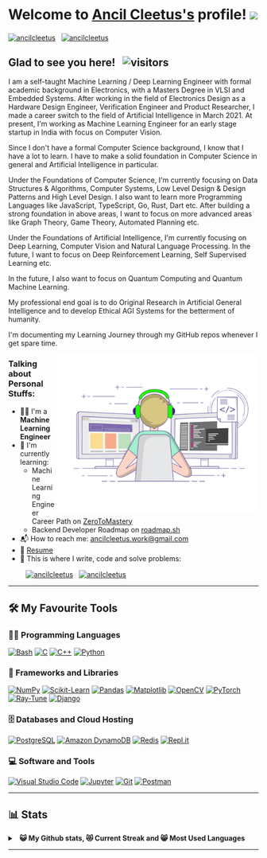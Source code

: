 # Welcome to [Ancil Cleetus's](https://ancilcleetus.com/) profile! <a href="https://www.ancilcleetus.com/"><img src="https://media.giphy.com/media/hvRJCLFzcasrR4ia7z/giphy.gif" width="25px"></a>

<a href="https://www.linkedin.com/in/ancilcleetus/" target="_blank"><img align="center" src="https://raw.githubusercontent.com/rahuldkjain/github-profile-readme-generator/master/src/images/icons/Social/linked-in-alt.svg" alt="ancilcleetus" height="30" width="40" /></a>
&nbsp;
<a href="https://www.instagram.com/ancilcleetus/" target="_blank"><img align="center" src="https://raw.githubusercontent.com/rahuldkjain/github-profile-readme-generator/master/src/images/icons/Social/instagram.svg" alt="ancilcleetus" height="30" width="40" /></a>
&nbsp;



## Glad to see you here! &nbsp; ![visitors](https://visitor-badge.glitch.me/badge?page_id=ancilcleetus.ancilcleetus)

I am a self-taught Machine Learning / Deep Learning Engineer with formal academic background in Electronics, with a Masters Degree in VLSI and Embedded Systems. After working in the field of Electronics Design as a Hardware Design Engineer, Verification Engineer and Product Researcher, I made a career switch to the field of Artificial Intelligence in March 2021. At present, I'm working as Machine Learning Engineer for an early stage startup in India with focus on Computer Vision.

Since I don't have a formal Computer Science background, I know that I have a lot to learn. I have to make a solid foundation in Computer Science in general and Artificial Intelligence in particular.

Under the Foundations of Computer Science, I'm currently focusing on Data Structures & Algorithms, Computer Systems, Low Level Design & Design Patterns and High Level Design. I also want to learn more Programming Languages like JavaScript, TypeScript, Go, Rust, Dart etc.
After building a strong foundation in above areas, I want to focus on more advanced areas like Graph Theory, Game Theory, Automated Planning etc.

Under the Foundations of Artificial Intelligence, I'm currently focusing on Deep Learning, Computer Vision and Natural Language Processing. In the future, I want to focus on Deep Reinforcement Learning, Self Supervised Learning etc.

In the future, I also want to focus on Quantum Computing and Quantum Machine Learning.

My professional end goal is to do Original Research in Artificial General Intelligence and to develop Ethical AGI Systems for the betterment of humanity.

I'm documenting my Learning Journey through my GitHub repos whenever I get spare time.


<img align="right" alt="GIF" src="https://github.com/ancilcleetus/ancilcleetus/blob/main/coding.gif?raw=true" width="408" height="318" />


### Talking about Personal Stuffs:

- 👨‍💻 I'm a **Machine Learning Engineer**
- 🌱 I'm currently learning:
  - Machine Learning Engineer Career Path on [ZeroToMastery](https://zerotomastery.io/career-paths/become-a-machine-learning-engineer)
  - Backend Developer Roadmap on [roadmap.sh](https://roadmap.sh/backend)
- 📬 How to reach me: [ancilcleetus.work@gmail.com](mailto:ancilcleetus.work@gmail.com)
- 📝 [Resume](https://drive.google.com/file/d/1Gk93ZZWaT31DrCYXCuvSfixwQisMynwb)
- 💪 This is where I write, code and solve problems:

&nbsp;&nbsp;&nbsp;&nbsp;&nbsp;&nbsp;&nbsp;&nbsp;
<a href="https://github.com/ancilcleetus" target="_blank"><img align="center" src="https://raw.githubusercontent.com/rahuldkjain/github-profile-readme-generator/master/src/images/icons/Social/github.svg" alt="ancilcleetus" height="30" width="40" /></a>
&nbsp;
<a href="https://www.hackerrank.com/ancilcleetus" target="_blank"><img align="center" src="https://raw.githubusercontent.com/rahuldkjain/github-profile-readme-generator/master/src/images/icons/Social/hackerrank.svg" alt="ancilcleetus" height="30" width="40" /></a>
&nbsp;

---

## 🛠️ My Favourite Tools

### 👨‍💻 Programming Languages

<p>
    <a href="#"><img alt="Bash" src="https://img.shields.io/badge/Bash-121011.svg?logo=gnu-bash&logoColor=white"></a>
    <a href="#"><img alt="C" src="https://custom-icon-badges.herokuapp.com/badge/C-03599C.svg?logo=c-in-hexagon&logoColor=white"></a>
    <a href="#"><img alt="C++" src="https://custom-icon-badges.herokuapp.com/badge/C++-9C033A.svg?logo=cpp2&logoColor=white"></a>
    <a href="#"><img alt="Python" src="https://img.shields.io/badge/Python-14354C.svg?logo=python&logoColor=white"></a>
</p>

### 🧰 Frameworks and Libraries

<p>
    <a href="#"><img alt="NumPy" src="https://img.shields.io/badge/Numpy-013243.svg?logo=numpy&logoColor=white"></a>
    <a href="#"><img alt="Scikit-Learn" src="https://img.shields.io/badge/Scikit Learn-orange.svg?logo=scikitlearn&logoColor=white"></a>
    <a href="#"><img alt="Pandas" src="https://img.shields.io/badge/Pandas-150458.svg?logo=pandas&logoColor=white"></a>
    <a href="#"><img alt="Matplotlib" src="https://img.shields.io/badge/Matplotlib-blue.svg?logo=plotly&logoColor=white"></a>
    <a href="#"><img alt="OpenCV" src="https://img.shields.io/badge/OpenCV-brightgreen.svg?logo=opencv&logoColor=white"></a>
    <a href="#"><img alt="PyTorch" src="https://img.shields.io/badge/PyTorch-red.svg?logo=pytorch&logoColor=white"></a>
    <a href="#"><img alt="Ray-Tune" src="https://img.shields.io/badge/Ray%20Tune-blue.svg?logo=ray&logoColor=white"></a>
    <a href="#"><img alt="Django" src="https://img.shields.io/badge/Django-green.svg?logo=django&logoColor=white"></a>
</p>

### 🗄️ Databases and Cloud Hosting

<p>
    <a href="#"><img alt="PostgreSQL" src ="https://img.shields.io/badge/PostgreSQL-316192.svg?logo=postgresql&logoColor=white"></a>
    <a href="#"><img alt="Amazon DynamoDB" src ="https://img.shields.io/badge/Amazon%20DynamoDB-blue.svg?logo=amazondynamodb&logoColor=white"></a>
    <a href="#"><img alt="Redis" src ="https://img.shields.io/badge/Redis-red.svg?logo=redis&logoColor=white"></a>
    <a href="#"><img alt="Repl.it" src="https://img.shields.io/badge/Repl.it-0D101E.svg?logo=Replit&logoColor=white"></a>
</p>

### 💻 Software and Tools

<p>
    <a href="#"><img alt="Visual Studio Code" src="https://img.shields.io/badge/Visual%20Studio%20Code-0078d7.svg?logo=visual-studio-code&logoColor=white"></a>
    <a href="#"><img alt="Jupyter" src="https://img.shields.io/badge/Jupyter-F37626.svg?logo=Jupyter&logoColor=white"></a>
    <a href="#"><img alt="Git" src="https://img.shields.io/badge/Git-F05033.svg?logo=git&logoColor=white"></a>
    <a href="#"><img alt="Postman" src="https://img.shields.io/badge/Postman-FF6C37?logo=postman&logoColor=white"></a>
</p>

---

## 📊 Stats

<details>
  <summary>&nbsp;&nbsp;<b>😺 My Github stats, 😻 Current Streak and 😸 Most Used Languages</summary>
  <br/>
	<a href="https://github.com/anuraghazra/github-readme-stats" title="Go to Source"><img alt="ancilcleetus's Github Stats" src="https://denvercoder1-github-readme-stats.vercel.app/api?username=ancilcleetus&show_icons=true&count_private=true&theme=react&border=61dafb&hide_border=true" height="172px"/></a>
	<a href="https://github.com/anuraghazra/github-readme-stats" title="Go to Source"><img alt="ancilcleetus's Top Languages" src="https://github-readme-stats.vercel.app/api/top-langs/?username=ancilcleetus&langs_count=6&layout=compact&theme=react&hide_border=true&border_color=61dafb&hide=Jupyter%20Notebook,html,css,scss,pug,ruby,php,shell" height="172px"/></a>
  <br/>
  ⚡ I'm aspiring to be a <b>Polyglot Programmer</b> in diverse languages
  <br/>
  ⚠ <b>Note:</b> Top languages is only a metric of the languages my public code consists of and doesn't reflect experience or skill level.

<p align=center>
  <a href="https://git.io/streak-stats" title="Go to Source">
    <img alt="ancilcleetus's Streak" src="https://github-readme-streak-stats.herokuapp.com/?user=ancilcleetus&theme=react&border=61dafb" height="192px"/>
  </a>
</p>
<br />

</details>

---


